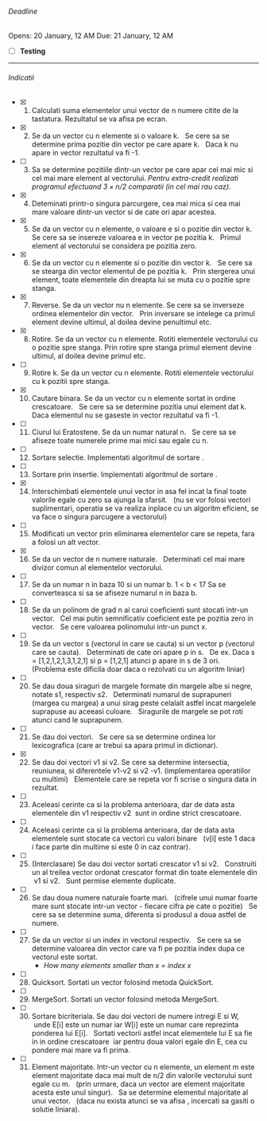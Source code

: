 ###### Deadline
Opens: 20 January, 12 AM
Due: 21 January, 12 AM

- [ ] **Testing**


---

###### Indicatii

- [x] 1. Calculati suma elementelor unui vector de n numere citite de la tastatura.
      Rezultatul se va afisa pe ecran.  

- [x] 2. Se da un vector cu n elemente si o valoare k.  
      Se cere sa se determine prima pozitie din vector pe care apare k.  
      Daca k nu apare in vector rezultatul va fi -1.

- [ ] 3. Sa se determine pozitiile dintr-un vector pe care apar cel mai mic si cel mai mare element al vectorului. 
      *Pentru extra-credit realizati programul efectuand $3 \times n / 2$ comparatii (in cel mai rau caz).*

- [x] 4. Deteminati printr-o singura parcurgere, cea mai mica si cea mai mare valoare dintr-un vector si de cate ori apar acestea.  

- [x] 5. Se da un vector cu n elemente, o valoare e si o pozitie din vector k.  
      Se cere sa se insereze valoarea e in vector pe pozitia k.  
      Primul element al vectorului se considera pe pozitia zero.  
    
- [x] 6. Se da un vector cu n elemente si o pozitie din vector k.  
      Se cere sa se stearga din vector elementul de pe pozitia k.  
      Prin stergerea unui element, toate elementele din dreapta lui se muta cu o pozitie spre stanga.  

- [x] 7. Reverse.
      Se da un vector nu n elemente.
      Se cere sa se inverseze ordinea elementelor din vector.  
      Prin inversare se intelege ca primul element devine ultimul, al doilea devine penultimul etc.  

- [x] 8. Rotire. 
      Se da un vector cu n elemente. Rotiti elementele vectorului cu o pozitie spre stanga. 
      Prin rotire spre stanga primul element devine ultimul, al doilea devine primul etc.  

- [ ] 9. Rotire k. Se da un vector cu n elemente. Rotiti elementele vectorului cu k pozitii spre stanga.  

- [x]  10. Cautare binara. Se da un vector cu n elemente sortat in ordine crescatoare.  
      Se cere sa se determine pozitia unui element dat k.  
      Daca elementul nu se gaseste in vector rezultatul va fi -1.

- [ ]  11. Ciurul lui Eratostene.
      Se da un numar natural n.  
      Se cere sa se afiseze toate numerele prime mai mici sau egale cu n.

- [ ]  12. Sortare selectie.
      Implementati algoritmul de sortare <Selection Sort>.  

- [ ]  13. Sortare prin insertie.
      Implementati algoritmul de sortare <Insertion Sort>.  

- [x] 14. Interschimbati elementele unui vector in asa fel incat la final toate valorile egale cu zero sa ajunga la sfarsit.  
      (nu se vor folosi vectori suplimentari, operatia se va realiza inplace cu un algoritm eficient, se va face o singura parcugere a vectorului)

- [ ] 15. Modificati un vector prin eliminarea elementelor care se repeta, fara a folosi un alt vector. 

- [x]  16. Se da un vector de n numere naturale.  
      Determinati cel mai mare divizor comun al elementelor vectorului.

- [ ] 17. Se da un numar n in baza 10 si un numar b. 1 < b < 17
      Sa se converteasca si sa se afiseze numarul n in baza b.  

- [ ] 18. Se da un polinom de grad n ai carui coeficienti sunt stocati intr-un vector.  
      Cel mai putin semnificativ coeficient este pe pozitia zero in vector.  
      Se cere valoarea polinomului intr-un punct x.  

- [ ] 19. Se da un vector s (vectorul in care se cauta) si un vector p (vectorul care se cauta).  
      Determinati de cate ori apare p in s.  
      De ex. Daca s = [1,2,1,2,1,3,1,2,1] si p = [1,2,1] atunci p apare in s de 3 ori.  
      (Problema este dificila doar daca o rezolvati cu un algoritm liniar)

- [ ] 20. Se dau doua siraguri de margele formate din margele albe si negre, notate s1, respectiv s2.  
      Determinati numarul de suprapuneri (margea cu margea) a unui sirag peste celalalt astfel incat margelele suprapuse au aceeasi culoare.  
      Siragurile de margele se pot roti atunci cand le suprapunem.  

- [ ] 21. Se dau doi vectori.  
      Se cere sa se determine ordinea lor lexicografica (care ar trebui sa apara primul in dictionar).  

- [x] 22. Se dau doi vectori v1 si v2. 
      Se cere sa determine intersectia, reuniunea, si diferentele v1-v2 si v2 -v1. (implementarea operatiilor cu multimi)  
      Elementele care se repeta vor fi scrise o singura data in rezultat.  

- [ ] 23. Aceleasi cerinte ca si la problema anterioara, dar de data asta elementele din v1 respectiv v2  sunt in ordine strict crescatoare.  

- [ ] 24. Aceleasi cerinte ca si la problema anterioara, dar de data asta elementele sunt stocate ca vectori cu valori binare  
      (v[i] este 1 daca i face parte din multime si este 0 in caz contrar).  

- [ ] 25. (Interclasare) Se dau doi vector sortati crescator v1 si v2.  
      Construiti un al treilea vector ordonat crescator format din toate elementele din  v1 si v2.  
      Sunt permise elemente duplicate.  

- [ ] 26. Se dau doua numere naturale foarte mari.  
      (cifrele unui numar foarte mare sunt stocate intr-un vector - fiecare cifra pe cate o pozitie)  
      Se cere sa se determine suma, diferenta si produsul a doua astfel de numere.  

- [ ] 27. Se da un vector si un index in vectorul respectiv.  
      Se cere sa se determine valoarea din vector care va fi pe pozitia index dupa ce vectorul este sortat.  
      - *How many elements smaller than x = index x*  

- [ ] 28. Quicksort. 
      Sortati un vector folosind metoda QuickSort.  

- [ ] 29. MergeSort. 
      Sortati un vector folosind metoda MergeSort.  

- [ ] 30. Sortare bicriteriala. 
      Se dau doi vectori de numere intregi E si W,  unde E[i] este un numar iar W[i] este un numar care reprezinta ponderea lui E[i].  
      Sortati vectorii astfel incat elementele lui E sa fie in in ordine crescatoare  iar pentru doua valori egale din E, cea cu pondere mai mare va fi prima.  

- [ ] 31. Element majoritate.
       Intr-un vector cu n elemente, un element m este element majoritate daca mai mult de n/2 din valorile vectorului sunt egale cu m.  
       (prin urmare, daca un vector are element majoritate acesta este unul singur).  
       Sa se determine elementul majoritate al unui vector.  
       (daca nu exista atunci se va afisa <nu exista>, incercati sa gasiti o solutie liniara).